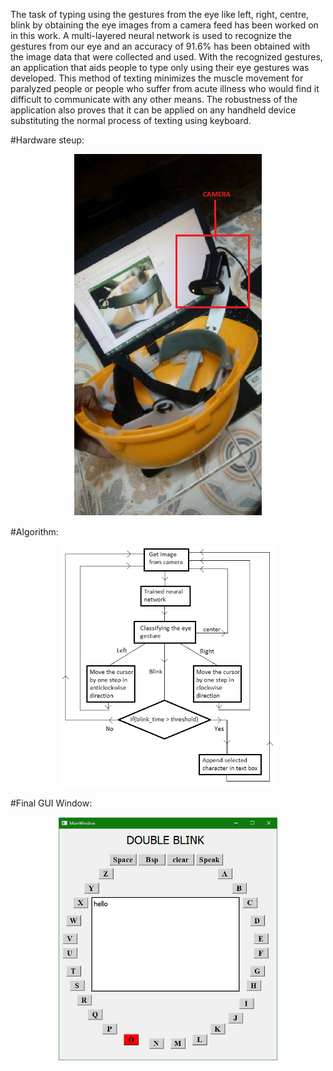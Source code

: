 

The task of typing using the gestures from the eye like left, right, centre, blink by obtaining the eye images from a camera feed has been worked on in this work. A multi-layered neural network is used to recognize the gestures from our eye and an accuracy of 91.6% has been obtained with the image data that were collected and used. With the recognized gestures, an application that aids people to type only using their eye gestures was developed. This method of texting minimizes the muscle movement for paralyzed people or people who suffer from acute illness who would find it difficult to communicate with any other means. The robustness of the application also proves that it can be applied on any handheld device substituting the normal process of texting using keyboard. 

#Hardware steup:

<p align="center">
  <img src="images/Untitled.png" width="300"/>
</p>

#Algorithm:

<p align="center">
  <img src="images/bbea24e7-8175-452d-8e8f-e734a427dba6.jfif" width="350"/>
</p>

#Final GUI Window:

<p align="center">
  <img src="images/be77002c-f65e-4e7b-a1cc-648dd29f813b.jfif" width="350"/>
</p>





